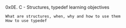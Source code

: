 0x0E. C - Structures, typedef
learning objectives

    What are structures, when, why and how to use them
    How to use typedef

